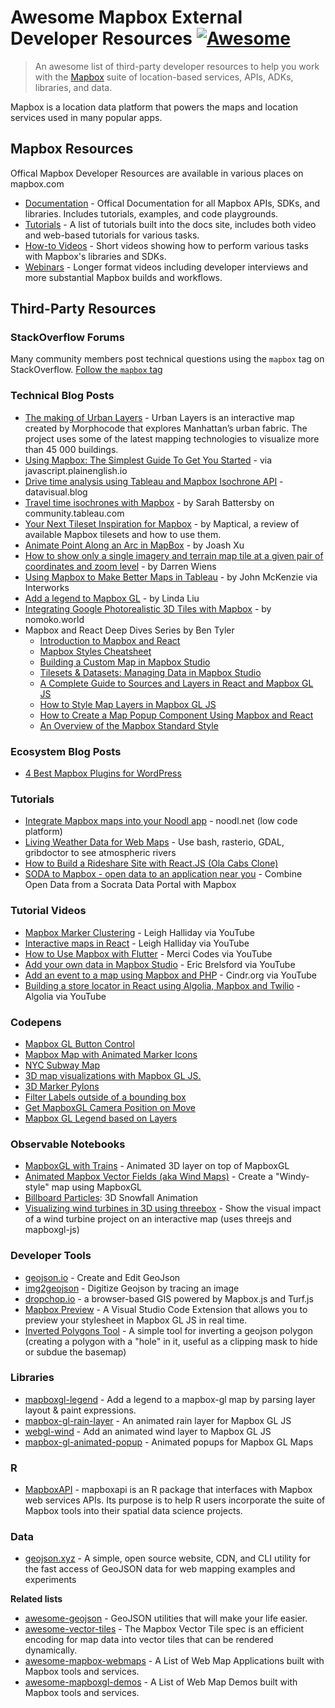 # Awesome Mapbox External Developer Resources [![Awesome](https://cdn.rawgit.com/sindresorhus/awesome/d7305f38d29fed78fa85652e3a63e154dd8e8829/media/badge.svg)](https://github.com/sindresorhus/awesome)

> An awesome list of third-party developer resources to help you work with the [Mapbox](https://mapbox.com/) suite of location-based services, APIs, ADKs, libraries, and data.

Mapbox is a location data platform that powers the maps and location services used in many popular apps.

## Mapbox Resources

Offical Mapbox Developer Resources are available in various places on mapbox.com

- [Documentation](https://docs.mapbox.com/) -  Offical Documentation for all Mapbox APIs, SDKs, and libraries. Includes tutorials, examples, and code playgrounds.
- [Tutorials](https://docs.mapbox.com/help/tutorials/) - A list of tutorials built into the docs site, includes both video and web-based tutorials for various tasks.
- [How-to Videos](https://www.mapbox.com/videos/) - Short videos showing how to perform various tasks with Mapbox's libraries and SDKs.
- [Webinars](https://www.mapbox.com/webinars) - Longer format videos including developer interviews and more substantial Mapbox builds and workflows.


## Third-Party Resources

### StackOverflow Forums

Many community members post technical questions using the `mapbox` tag on StackOverflow.  [Follow the `mapbox` tag](https://stackoverflow.com/questions/tagged/mapbox)

### Technical Blog Posts
- [The making of Urban Layers](https://morphocode.com/making-urban-layers/) - Urban Layers is an interactive map created by Morphocode that explores Manhattan’s urban fabric. The project uses some of the latest mapping technologies to visualize more than 45 000 buildings.
- [Using Mapbox: The Simplest Guide To Get You Started](https://javascript.plainenglish.io/using-mapbox-the-simplest-guide-to-get-you-started-cae9896bf999) - via javascript.plainenglish.io
- [Drive time analysis using Tableau and Mapbox Isochrone API](https://datavisual.blog/2022/07/17/drive-time-analysis-using-tableau-and-mapbox-isochrone-api/) - datavisual.blog
- [Travel time isochrones with Mapbox](https://community.tableau.com/s/news/a0A8b00002GQgG4EAL/travel-time-isochrones-with-mapbox) - by Sarah Battersby on community.tableau.com
- [Your Next Tileset Inspiration for Mapbox](https://www.maptical.app/sourcing-tilesets/) - by Maptical, a review of available Mapbox tilesets and how to use them.
- [Animate Point Along an Arc in MapBox](https://dev.to/joashxu/animate-point-along-an-arc-in-mapbox-472k) - by Joash Xu
- [How to show only a single imagery and terrain map tile at a given pair of coordinates and zoom level](https://darrenwiens.github.io/mapbox-single-tile.html) - by Darren Wiens
- [Using Mapbox to Make Better Maps in Tableau](https://interworks.com/blog/2022/12/06/using-mapbox-to-make-better-maps-in-tableau/) - by John McKenzie via Interworks
- [Add a legend to Mapbox GL](https://medium.com/@lindaliuAus/add-legend-to-mapbox-gl-map-a3b2cecd445f) - by Linda Liu
- [Integrating Google Photorealistic 3D Tiles with Mapbox](https://docs.nomoko.world/using-google-photorealistic-3d-tiles-api) - by nomoko.world
- Mapbox and React Deep Dives Series by Ben Tyler
    - [Introduction to Mapbox and React](https://www.lostcreekdesigns.co/writing/introduction-to-mapbox-and-react)
    - [Mapbox Styles Cheatsheet](https://www.lostcreekdesigns.co/writing/mapbox-styles-cheatsheet)
    - [Building a Custom Map in Mapbox Studio](https://www.lostcreekdesigns.co/writing/mapbox-studio-creating-an-avalanche-atlas)
    - [Tilesets & Datasets: Managing Data in Mapbox Studio](https://www.lostcreekdesigns.co/writing/tilesets-and-datasets-managing-data-in-mapbox-studio)
    - [A Complete Guide to Sources and Layers in React and Mapbox GL JS](https://www.lostcreekdesigns.co/writing/a-complete-guide-to-sources-and-layers-in-react-and-mapbox-gl-js)
    - [How to Style Map Layers in Mapbox GL JS](https://www.lostcreekdesigns.co/writing/how-to-style-map-layers-in-mapbox-gl-js)
    - [How to Create a Map Popup Component Using Mapbox and React](https://www.lostcreekdesigns.co/writing/how-to-create-a-map-popup-component-using-mapbox-and-react)
    - [An Overview of the Mapbox Standard Style](https://www.lostcreekdesigns.co/writing/an-overview-of-the-mapbox-standard-style)


### Ecosystem Blog Posts
- [4 Best Mapbox Plugins for WordPress](https://wpforms.com/best-mapbox-plugins-for-wordpress/)

### Tutorials

- [Integrate Mapbox maps into your Noodl app](https://www.noodl.net/post/integrate-mapbox-maps-into-your-noodl-app) - noodl.net (low code platform)
- [Living Weather Data for Web Maps](https://commercedataservice.github.io/tutorial_mapbox_part2/) - Use bash, rasterio, GDAL, gribdoctor to
  see atmospheric rivers
- [How to Build a Rideshare Site with React.JS (Ola Cabs Clone)](https://www.cometchat.com/tutorials/react-js-ola-cabs-clone?utm_campaign=FY2022%20Content%20-%20Tech%20Tutorials&utm_content=221923195&utm_medium=social&utm_source=twitter&hss_channel=tw-49931247)
- [SODA to Mapbox - open data to an application near you](https://www.maptical.app/soda-to-mapbox/) - Combine Open Data from a Socrata Data Portal with Mapbox

### Tutorial Videos
- [Mapbox Marker Clustering](https://www.youtube.com/watch?v=3HYvbP2pQRA) - Leigh Halliday via YouTube
- [Interactive maps in React](https://www.youtube.com/watch?v=JJatzkPcmoI) - Leigh Halliday via YouTube
- [How to Use Mapbox with Flutter](https://www.youtube.com/watch?v=hZwrcOTxDJI&t=400s) - Merci Codes via YouTube
- [Add your own data in Mapbox Studio](https://www.youtube.com/watch?v=ONMta8JHDG0) - Eric Brelsford via YouTube
- [Add an event to a map using Mapbox and PHP](https://www.youtube.com/watch?v=yiqV9tDdCVc) - Cindr.org via YouTube
- [Building a store locator in React using Algolia, Mapbox and Twilio](https://www.youtube.com/watch?v=KRzrHu_XVVY&list=PLuHdbqhRgWHKqyXbmk-QTVST-tZ1D0fMS) - Algolia via YouTube

### Codepens

- [Mapbox GL Button Control](https://codepen.io/roblabs/pen/zJjPzX)
- [Mapbox Map with Animated Marker Icons](https://codepen.io/aderaaij/pen/KvJbGj)
- [NYC Subway Map](https://codepen.io/bradleyboy/pen/Yryybq)
- [3D map visualizations with Mapbox GL JS.](https://codepen.io/ro-ka/pen/ENoOjz)
- [3D Marker Pylons](https://codepen.io/segheysens/pen/OJREber)
- [Filter Labels outside of a bounding box](https://codepen.io/cguastini/pen/LYmPaMj)
- [Get MapboxGL Camera Position on Move](https://codepen.io/chriswhong/pen/RwyazBm)
- [Mapbox GL Legend based on Layers](https://codepen.io/chriswhong/pen/YzvOMxL)

### Observable Notebooks

- [MapboxGL with Trains](https://observablehq.com/d/fb32bbf9ea0f2e41?collection=@rreusser/mapbox-dev-tests) - Animated 3D layer on top of MapboxGL
- [Animated Mapbox Vector Fields (aka Wind Maps)](https://observablehq.com/d/0823bca15e419204) - Create a "Windy-style" map using MapboxGL
- [Billboard Particles](https://observablehq.com/d/42abb1d319e691bf): 3D Snowfall Animation
- [Visualizing wind turbines in 3D using threebox](https://observablehq.com/@chrispahm/visualizing-wind-turbines-in-3d-using-threebox) - Show the visual impact of a wind turbine project on an interactive map (uses threejs and mapboxgl-js)

### Developer Tools

- [geojson.io](https://geojson.io) - Create and Edit GeoJson
- [img2geojson](https://caseymm.github.io/img2geojson/) - Digitize Geojson by tracing an image
- [dropchop.io](https://dropchop.io/) - a browser-based GIS powered by Mapbox.js and Turf.js
- [Mapbox Preview](https://marketplace.visualstudio.com/items?itemName=AlexanderBelokon.mapbox-preview) - A Visual Studio Code Extension that allows you to preview your stylesheet in Mapbox GL JS in real time.
- [Inverted Polygons Tool](https://tristen.ca/inverted-polygons/) - A simple tool for inverting a geojson polygon (creating a polygon with a "hole" in it, useful as a clipping mask to hide or subdue the basemap)

### Libraries
- [mapboxgl-legend](https://github.com/markusand/mapboxgl-legend) - Add a legend to a mapbox-gl map by parsing layer layout & paint expressions.
- [mapbox-gl-rain-layer](https://github.com/nagix/mapbox-gl-rain-layer) - An animated rain layer for Mapbox GL JS
- [webgl-wind](https://github.com/mapbox/webgl-wind) - Add an animated wind layer to Mapbox GL JS
- [mapbox-gl-animated-popup](https://nagix.github.io/mapbox-gl-animated-popup/) - Animated popups for Mapbox GL Maps

### R
- [MapboxAPI](https://walker-data.com/mapboxapi/) - mapboxapi is an R package that interfaces with Mapbox web services APIs. Its purpose is to help R users incorporate the suite of Mapbox tools into their spatial data science projects.

### Data

- [geojson.xyz](http://geojson.xyz/) - A simple, open source website, CDN, and CLI utility for the fast access of GeoJSON data for web mapping examples and experiments

**Related lists**
- [awesome-geojson](https://github.com/tmcw/awesome-geojson) - GeoJSON utilities that will make your life easier.
- [awesome-vector-tiles](https://github.com/mapbox/awesome-vector-tiles) - The Mapbox Vector Tile spec is an efficient encoding for map data into vector tiles that can be rendered dynamically.
- [awesome-mapbox-webmaps](https://github.com/chriswhong/awesome-mapbox-webmaps) - A List of Web Map Applications built with Mapbox tools and services.
- [awesome-mapboxgl-demos](https://github.com/chriswhong/awesome-mapboxgl-demos) - A List of Web Map Demos built with Mapbox tools and services. 

